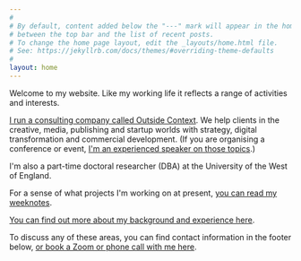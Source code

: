 ```yaml
---
#
# By default, content added below the "---" mark will appear in the home page
# between the top bar and the list of recent posts.
# To change the home page layout, edit the _layouts/home.html file.
# See: https://jekyllrb.com/docs/themes/#overriding-theme-defaults
#
layout: home
---
```


Welcome to my website. Like my working life it reflects a range of activities and interests.

<a href="/consulting/">I run a consulting company called Outside Context</a>. We help clients in the creative, media, publishing and startup worlds with strategy, digital transformation and commercial development. (If you are organising a conference or event, <a href="/speaking/">I'm an experienced speaker on those topics</a>.)

I'm also a part-time doctoral researcher (DBA) at the University of the West of England. 

For a sense of what projects I'm working on at present, <a href="/weeknotes/">you can read my weeknotes</a>.

<a href="/george/">You can find out more about my background and experience here</a>.

To discuss any of these areas, you can find contact information in the footer below, <a href="https://www.calendly.com/outsidecontext">or book a Zoom or phone call with me here</a>.

